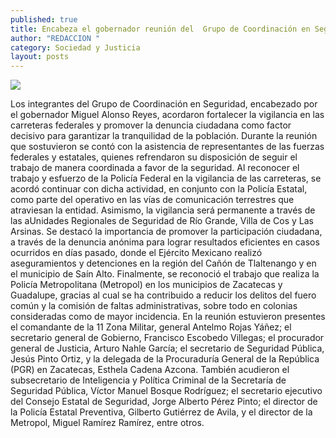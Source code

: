 ```yaml
---
published: true
title: Encabeza el gobernador reunión del  Grupo de Coordinación en Seguridad
author: "REDACCION "
category: Sociedad y Justicia
layout: posts
---
```


![](http://i.imgur.com/aebfEnXm.jpg)

Los integrantes del Grupo de Coordinación en Seguridad, encabezado por el gobernador Miguel Alonso Reyes, acordaron fortalecer la vigilancia en las carreteras federales y promover la denuncia ciudadana como factor decisivo para garantizar la tranquilidad de la población.
Durante la reunión que sostuvieron se contó con la asistencia de representantes de las fuerzas federales y estatales, quienes refrendaron su disposición de seguir el trabajo de manera coordinada a favor de la seguridad.
Al reconocer el trabajo y esfuerzo de la Policía Federal en la vigilancia de las carreteras, se acordó continuar con dicha actividad, en conjunto con la Policía Estatal, como parte del operativo en las vías de comunicación terrestres que atraviesan la entidad.
Asimismo, la vigilancia será permanente a través de las aUnidades Regionales de Seguridad de Río Grande, Villa de Cos y Las Arsinas.
Se destacó la importancia de promover la participación ciudadana, a través de la denuncia anónima para lograr resultados eficientes en casos ocurridos en días pasado, donde el Ejército Mexicano realizó aseguramientos y detenciones en la región del Cañón de Tlaltenango y en el municipio de Saín Alto.
Finalmente, se reconoció el trabajo que realiza la Policía Metropolitana (Metropol) en los municipios de Zacatecas y Guadalupe, gracias al cual se ha contribuido a reducir los delitos del fuero común y la comisión de faltas administrativas, sobre todo en colonias  consideradas como de mayor incidencia.
En la reunión estuvieron presentes el comandante de la 11 Zona Militar, general Antelmo Rojas Yáñez; el secretario general de Gobierno, Francisco Escobedo Villegas; el procurador general de Justicia, Arturo Nahle García; el secretario de Seguridad Pública, Jesús Pinto Ortiz, y la delegada de la Procuraduría General de la República (PGR) en Zacatecas, Esthela Cadena Azcona.
También acudieron el subsecretario de Inteligencia y Política Criminal de la Secretaría de Seguridad Pública, Víctor Manuel Bosque Rodríguez; el secretario ejecutivo del Consejo Estatal de Seguridad, Jorge Alberto Pérez Pinto; el director de la Policía Estatal Preventiva, Gilberto Gutiérrez de Avila, y el director de la Metropol, Miguel Ramírez Ramírez, entre otros. 
